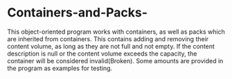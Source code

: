 # Containers-and-Packs-
This object-oriented program works with containers, as well as packs which are inherited from containers. This contains adding and removing their content volume, as long as they are not full and not empty. If the content description is null or the content volume exceeds the capacity, the container will be considered invalid(Broken). 
Some amounts are provided in the program as examples for testing.
